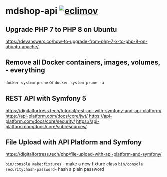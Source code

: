 # mdshop-api [![eclimov](https://circleci.com/gh/eclimov/mdshop-api.svg?style=svg)](https://circleci.com/gh/eclimov/mdshop-api)

## Upgrade PHP 7 to PHP 8 on Ubuntu
https://devanswers.co/how-to-upgrade-from-php-7-x-to-php-8-on-ubuntu-apache/

## Remove all Docker containers, images, volumes, - everything
`docker system prune` or `docker system prune -a`

## REST API with Symfony 5
https://digitalfortress.tech/tutorial/rest-api-with-symfony-and-api-platform/
https://api-platform.com/docs/core/jwt/
https://api-platform.com/docs/core/security/
https://api-platform.com/docs/core/subresources/

## File Upload with API Platform and Symfony
https://digitalfortress.tech/php/file-upload-with-api-platform-and-symfony/

`bin/console make:fixtures` - make a new fixture class
`bin/console security:hash-password`- hash a plain password
